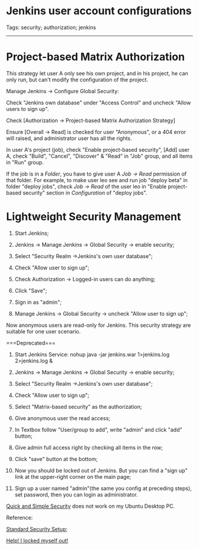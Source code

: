 # Jenkins user account configurations
Tags: security; authorization; jenkins

------

# Project-based Matrix Authorization

This strategy let user A only see his own project,
and in his project, he can only run, but can't modify the configuration
of the project.

Manage Jenkins -> Configure Global Security:

Check "Jenkins own database" under "Access Control" and uncheck
"Allow users to sign up".

Check [Authorization -> Project-based Matrix Authorization Strategy]

Ensure [Overall -> Read] is checked for user "Anonymous",
or a 404 error will raised, and administrator user has all the rights.

In user A's project (job), check "Enable project-based security", [Add] user A,
check "Build", "Cancel", "Discover" & "Read" in "Job" group,
and all items in "Run" group.

If the job is in a *Folder*, you have to give user A *Job -> Read* permission
of that folder.
For example, to make user leo see and run job "deploy beta" in folder
"deploy jobs", check *Job -> Read* of the user leo in
"Enable project-based security" section in *Configuration* of "deploy jobs".

# Lightweight Security Management

1. Start Jenkins;

1. Jenkins -> Manage Jenkins -> Global Security -> enable security;

1. Select "Security Realm ->Jenkins's own user database";

1. Check "Allow user to sign up";

1. Check Authorization -> Logged-in users can do anything;

1. Click "Save";

1. Sign in as "admin";

1. Manage Jenkins -> Global Security -> uncheck "Allow user to sign up";

Now anonymous users are read-only for Jenkins. This security strategy are suitable for one user scenario.

===Deprecated===

1. Start Jenkins Service: nohup java -jar jenkins.war 1>jenkins.log 2>jenkins.log &

1. Jenkins -> Manage Jenkins -> Global Security -> enable security;

1. Select "Security Realm ->Jenkins's own user database";

1. Check "Allow user to sign up";

1. Select "Matrix-based security" as the authorization;

1. Give anonymous user the read access;

1. In Textbox follow "User/group to add", write "admin" and click "add" button;

1. Give admin full access right by checking all items in the row;

1. Click "save" button at the bottom;

1. Now you should be locked out of Jenkins. But you can find a "sign up" link at the upper-right corner on the main page;

1. Sign up a user named "admin"(the same you config at preceding steps), set password, then you can login as administrator.

[Quick and Simple Security](https://wiki.jenkins-ci.org/display/JENKINS/Quick+and+Simple+Security) does not work on my Ubuntu Desktop PC.

Reference: 

[Standard Security Setup](https://wiki.jenkins-ci.org/display/JENKINS/Standard+Security+Setup);

[Help! I locked myself out!](https://wiki.jenkins-ci.org/display/JENKINS/Disable+security)
